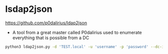 # lsdap2json

https://github.com/p0dalirius/ldap2json

- A tool from a great master called P0dalirius used to enumerate everything that is possible from a DC

```bash
python3 ldap2json.py -d 'TEST.local' -u 'username' -p 'password' --dc-ip IP_ADDR
```